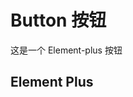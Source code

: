 # Button 按钮

这是一个 Element-plus 按钮 

## Element Plus

<xw-demo
    demo-height="100px"
    source-code="element-plus:::button/button-demo"
/>